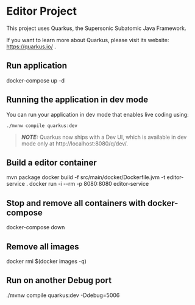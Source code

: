 # Editor Project

This project uses Quarkus, the Supersonic Subatomic Java Framework.

If you want to learn more about Quarkus, please visit its website: https://quarkus.io/ .

## Run application

docker-compose up -d

## Running the application in dev mode

You can run your application in dev mode that enables live coding using:
```shell script
./mvnw compile quarkus:dev
```

> **_NOTE:_**  Quarkus now ships with a Dev UI, which is available in dev mode only at http://localhost:8080/q/dev/.

## Build a editor container

mvn package
docker build -f src/main/docker/Dockerfile.jvm -t editor-service .
docker run -i --rm -p 8080:8080 editor-service

## Stop and remove all containers with docker-compose

docker-compose down

## Remove all images

docker rmi $(docker images -q)

## Run on another Debug port

./mvnw compile quarkus:dev -Ddebug=5006
